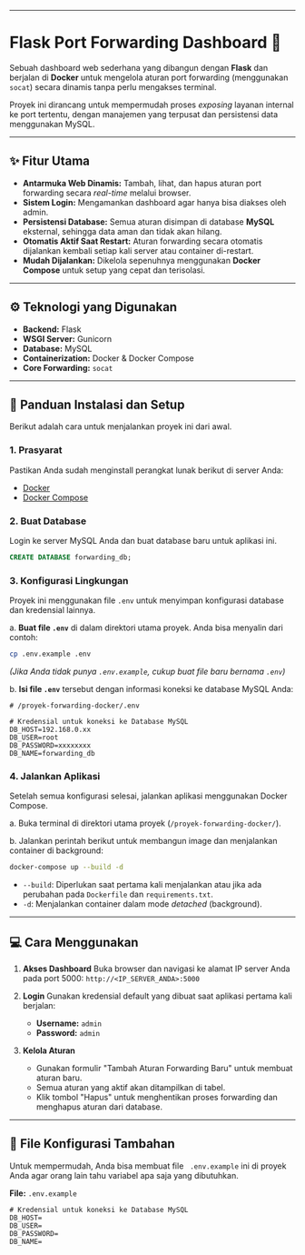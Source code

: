 -----

# Flask Port Forwarding Dashboard 🚀

Sebuah dashboard web sederhana yang dibangun dengan **Flask** dan berjalan di **Docker** untuk mengelola aturan port forwarding (menggunakan `socat`) secara dinamis tanpa perlu mengakses terminal.

Proyek ini dirancang untuk mempermudah proses *exposing* layanan internal ke port tertentu, dengan manajemen yang terpusat dan persistensi data menggunakan MySQL.

-----

## ✨ Fitur Utama

  * **Antarmuka Web Dinamis:** Tambah, lihat, dan hapus aturan port forwarding secara *real-time* melalui browser.
  * **Sistem Login:** Mengamankan dashboard agar hanya bisa diakses oleh admin.
  * **Persistensi Database:** Semua aturan disimpan di database **MySQL** eksternal, sehingga data aman dan tidak akan hilang.
  * **Otomatis Aktif Saat Restart:** Aturan forwarding secara otomatis dijalankan kembali setiap kali server atau container di-restart.
  * **Mudah Dijalankan:** Dikelola sepenuhnya menggunakan **Docker Compose** untuk setup yang cepat dan terisolasi.

-----

## ⚙️ Teknologi yang Digunakan

  * **Backend:** Flask
  * **WSGI Server:** Gunicorn
  * **Database:** MySQL
  * **Containerization:** Docker & Docker Compose
  * **Core Forwarding:** `socat`

-----

## 🔧 Panduan Instalasi dan Setup

Berikut adalah cara untuk menjalankan proyek ini dari awal.

### 1\. Prasyarat

Pastikan Anda sudah menginstall perangkat lunak berikut di server Anda:

  * [Docker](https://docs.docker.com/engine/install/)
  * [Docker Compose](https://docs.docker.com/compose/install/)

### 2\. Buat Database

Login ke server MySQL Anda dan buat database baru untuk aplikasi ini.

```sql
CREATE DATABASE forwarding_db;
```

### 3\. Konfigurasi Lingkungan

Proyek ini menggunakan file `.env` untuk menyimpan konfigurasi database dan kredensial lainnya.

a. **Buat file `.env`** di dalam direktori utama proyek. Anda bisa menyalin dari contoh:

```bash
cp .env.example .env
```

*(Jika Anda tidak punya `.env.example`, cukup buat file baru bernama `.env`)*

b. **Isi file `.env`** tersebut dengan informasi koneksi ke database MySQL Anda:

```env
# /proyek-forwarding-docker/.env

# Kredensial untuk koneksi ke Database MySQL
DB_HOST=192.168.0.xx
DB_USER=root
DB_PASSWORD=xxxxxxxx
DB_NAME=forwarding_db
```

### 4\. Jalankan Aplikasi

Setelah semua konfigurasi selesai, jalankan aplikasi menggunakan Docker Compose.

a. Buka terminal di direktori utama proyek (`/proyek-forwarding-docker/`).

b. Jalankan perintah berikut untuk membangun image dan menjalankan container di background:

```bash
docker-compose up --build -d
```

  * `--build`: Diperlukan saat pertama kali menjalankan atau jika ada perubahan pada `Dockerfile` dan `requirements.txt`.
  * `-d`: Menjalankan container dalam mode *detached* (background).

-----

## 💻 Cara Menggunakan

1.  **Akses Dashboard**
    Buka browser dan navigasi ke alamat IP server Anda pada port 5000:
    `http://<IP_SERVER_ANDA>:5000`

2.  **Login**
    Gunakan kredensial default yang dibuat saat aplikasi pertama kali berjalan:

      * **Username:** `admin`
      * **Password:** `admin`

3.  **Kelola Aturan**

      * Gunakan formulir "Tambah Aturan Forwarding Baru" untuk membuat aturan baru.
      * Semua aturan yang aktif akan ditampilkan di tabel.
      * Klik tombol "Hapus" untuk menghentikan proses forwarding dan menghapus aturan dari database.

-----

## 📜 File Konfigurasi Tambahan

Untuk mempermudah, Anda bisa membuat file `  .env.example ` ini di proyek Anda agar orang lain tahu variabel apa saja yang dibutuhkan.

**File:** `.env.example`

```env
# Kredensial untuk koneksi ke Database MySQL
DB_HOST=
DB_USER=
DB_PASSWORD=
DB_NAME=
```
